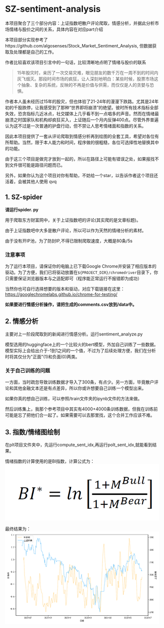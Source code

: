 # SZ-sentiment-analysis
本项目聚合了三个部分内容：上证指数吧散户评论爬取，情感分析，并据此分析市场情绪与股价之间的关系，具体内容在对应part介绍

本项目部分实现参考了https://github.com/algosenses/Stock_Market_Sentiment_Analysis, 但数据获取及处理都是自己的工作。

作者比较喜欢该项目引言中的一句话，比较清晰地点明了情绪与股价的联系
>15年股灾时，亲历了一次交易灾难，眼见朋友的数千万在一周不到的时间内灰飞烟灭。那段时间市场的疯狂，让人深刻地明白：某些时候，股票市场这个抽象、复杂的系统，反映的不再是价值与供需，而仅仅是人的贪婪与恐惧。

作者本人虽未经历过15年的股灾，但也体验了21-24年的漫漫下跌路。尤其是24年初的千股跌停，让我感受到了那种“世界即将崩溃”的绝望。彼时所有技术指标全部失效，恐贪指标几近冰点，社交媒体上几乎看不到一点唱多的声音。然而在情绪最崩溃之时国家队和机构却疯狂买入，上证随后一个月内反弹400点。尽管外界普遍认为这不过是一次普通的护盘行动，但不禁让人思考情绪面和指数的关系。

因此本项目提供了一套从评论爬取到情感分析再到绘图的全套工具，希望对各位有所帮助。当然，限于本人能力和时间，程序做的很粗糙，各位可选择性地替换其中的功能。

由于这三个项目是做完才放到一起的，所以在路径上可能有错误之处，如果报找不到文件很可能是路径问题而已。

另外，如果你认为这个项目对你有帮助，不妨给一个star，以告诉作者这个项目还活着，会被其他人使用 qvq

## 1. SZ-spider
**请运行spider. py**

用于爬取东方财富网中，关于上证指数吧的评论(其实爬的是文章标题)。

由于上证指数吧中大多是散户评论，所以可以作为天然的情绪分析的素材。

由于没有开IP池，为了防封IP,不得已限制爬取速度，大概是80条/5s

### 注意事项
为了运行本项目，请保证你的电脑上已下载Google Chrome并安装了相应版本的驱动。为了方便，我们已将驱动放置在```${PROJECT_DIR}/chromedriver```目录下，你只需要保证浏览器版本与之适配即可（程序能正常运行不报错即为成功）

当然你也可自行选择想要的版本和驱动，对应下载链接在这里：https://googlechromelabs.github.io/chrome-for-testing/

**如果要进行情感分析操作，请把生成的comments.csv放到/data中。**

## 2. 情感分析
主要对上一阶段爬取到的新闻进行情感分析。运行sentiment_analyze.py

模型选用的huggingface上的一个比较火的bert模型，外加自己训练了一些数据。模型实际上会给出介于-1到1之间的一个值，不过为了后续处理方便，我们在分析时将其仅分为"正面"(1)和负面(0)两类。

### 关于自己训练的问题
一方面，当时疏忽导致训练数据才导入了300条，有点少。另一方面，毕竟散户评论和其他金融文本还是有点差异，所以你或许想要自己训练一个模型出来。

如果你真的想自己训练，可以参照/train文件夹的ipynb文件的方法来做。

然后训练集上，我那个参考项目中其实有4000+4000条训练数据，但我在训练前可能是忘了把他们合一起了。如果需要可以去那里找，这个合并工作应该不难。

## 3. 指数/情绪图绘制
在plt项目文件夹中，先运行compute_sent_idx,再运行polt_sent_idx,就能看到结果。

情绪指数的计算使用的是BI指数，计算公式为：
![BI](img/BI.png)

最终结果为：
![sz](img/sz2024.png)